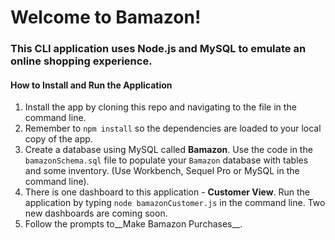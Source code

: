# Welcome to Bamazon!

### This CLI application uses Node.js and MySQL to emulate an online shopping experience.

#### How to Install and Run the Application

1. Install the app by cloning this repo and navigating to the file in the command line.
2. Remember to `npm install` so the dependencies are loaded to your local copy of the app.
3. Create a database using MySQL called __Bamazon__.  Use the code in the `bamazonSchema.sql` file to populate your `Bamazon` database with tables and some inventory. (Use Workbench, Sequel Pro or MySQL in the command line).
3. There is one dashboard to this application - __Customer View__. Run the application by typing `node bamazonCustomer.js` in the command line. Two new dashboards are coming soon.
4. Follow the prompts to__Make Bamazon Purchases__.
